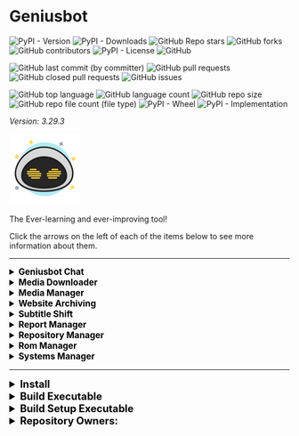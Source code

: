# Geniusbot

![PyPI - Version](https://img.shields.io/pypi/v/geniusbot)
![PyPI - Downloads](https://img.shields.io/pypi/dd/geniusbot)
![GitHub Repo stars](https://img.shields.io/github/stars/Knuckles-Team/geniusbot)
![GitHub forks](https://img.shields.io/github/forks/Knuckles-Team/geniusbot)
![GitHub contributors](https://img.shields.io/github/contributors/Knuckles-Team/geniusbot)
![PyPI - License](https://img.shields.io/pypi/l/geniusbot)
![GitHub](https://img.shields.io/github/license/Knuckles-Team/geniusbot)

![GitHub last commit (by committer)](https://img.shields.io/github/last-commit/Knuckles-Team/geniusbot)
![GitHub pull requests](https://img.shields.io/github/issues-pr/Knuckles-Team/geniusbot)
![GitHub closed pull requests](https://img.shields.io/github/issues-pr-closed/Knuckles-Team/geniusbot)
![GitHub issues](https://img.shields.io/github/issues/Knuckles-Team/geniusbot)

![GitHub top language](https://img.shields.io/github/languages/top/Knuckles-Team/geniusbot)
![GitHub language count](https://img.shields.io/github/languages/count/Knuckles-Team/geniusbot)
![GitHub repo size](https://img.shields.io/github/repo-size/Knuckles-Team/geniusbot)
![GitHub repo file count (file type)](https://img.shields.io/github/directory-file-count/Knuckles-Team/geniusbot)
![PyPI - Wheel](https://img.shields.io/pypi/wheel/geniusbot)
![PyPI - Implementation](https://img.shields.io/pypi/implementation/geniusbot)


*Version: 3.29.3*

![Geniusbot](https://raw.githubusercontent.com/Knuckles-Team/geniusbot/master/geniusbot/img/geniusbot-small.png "Geniusbot")

The Ever-learning and ever-improving tool!

Click the arrows on the left of each of the items below to see more information about them.

<hr>

<details >
<summary style="text-align:left; font-size:111%; color:black;"><b> Geniusbot Chat </b></summary>
<br>
Chat with your friendly and extremely intelligent Geniusbot. 

Powered by Artificial Intelligence scaled to your PC's performance!

![Geniusbot Chat](https://raw.githubusercontent.com/Knuckles-Team/geniusbot/master/screenshots/geniusbot_home.png "Geniusbot Chat")

</details>

<details >
<summary style="text-align:left; font-size:111%; color:black;"><b> Media Downloader </b></summary>
<br>
Download videos from various websites! 

Supports:

- YouTube
- DailyMotion
- Rumble
- Twitter
- BitChute
- And More!

Examples for how to find user & channel.

![User Entry Image](https://raw.githubusercontent.com/Knuckles-Team/geniusbot/master/screenshots/user.png "User Entry")

![Channel Entry Image](https://raw.githubusercontent.com/Knuckles-Team/geniusbot/master/screenshots/channel.png "Channel Entry")

Open File allows you to browse for a text file that has a list of YouTube links.
Examples contents:
```
https://www.youtube.com/watch?v=75-siCngYCc
https://www.youtube.com/watch?v=7RSpZkIjK4w
https://www.youtube.com/watch?v=7qRSAUb96wg
```

![Media Downloader](https://raw.githubusercontent.com/Knuckles-Team/geniusbot/master/screenshots/geniusbot_media_downloader.png "Media Downloader")

</details>

<details >
<summary style="text-align:left; font-size:111%; color:black;"><b> Media Manager </b></summary>
<br>
Manage your media library by:
- Cleaning up names of files and folders based off pre-built filters. 
- Apply subtitles located in "Sub" folder within each media directory
- Move files to final destination after processing

Download as MP3 or MP4

![Media Manager](https://raw.githubusercontent.com/Knuckles-Team/geniusbot/master/screenshots/geniusbot_media_manager.png "Media Manager")

</details>

<details >
<summary style="text-align:left; font-size:111%; color:black;"><b> Website Archiving </b></summary>
<br>
Archive any website by taking screenshots of any website entered or scraping that site for specific file types.

Choose from a variety of options like file type, quality, and image size.

![Web Archiver](https://raw.githubusercontent.com/Knuckles-Team/geniusbot/master/screenshots/geniusbot_website_archive.png "Web Archiver")

</details>

<details >
<summary style="text-align:left; font-size:111%; color:black;"><b> Subtitle Shift </b></summary>
<br>
Shift a subtitle forward or backward a few seconds so it aligns with your video!

![Subtitle Shift](https://raw.githubusercontent.com/Knuckles-Team/geniusbot/master/screenshots/geniusbot_shift_subtitles.png "Subtitle Shift")

</details>

<details >
<summary style="text-align:left; font-size:111%; color:black;"><b> Report Manager </b></summary>
<br>
Generate report analysis using:
- Visualization plots
- Pandas Profiling
- Report Analysis Text file

Merge reports with the following methods:
- Inner
- Outer
- Left
- Right
- Append

Multiple column selection optional for Inner, Outer, Left, and Right joining

![Report Manager](https://raw.githubusercontent.com/Knuckles-Team/geniusbot/master/screenshots/geniusbot_report_manager.png "Report Manager")

</details>

<details >
<summary style="text-align:left; font-size:111%; color:black;"><b> Repository Manager </b></summary>
<br>
Manage your repositories by cloning, pulling, or running your own set of git commands on a given directory

![Repository Manager](https://raw.githubusercontent.com/Knuckles-Team/geniusbot/master/screenshots/geniusbot_repository_manager.png "Repository Manager")

</details>

<details >
<summary style="text-align:left; font-size:111%; color:black;"><b> Rom Manager </b></summary>
<br>
Convert Game ROMs to Compressed Hunks of Data (CHD) file format or RVZ file format

Automatically generate missing .cue files for your .bin files!
![Rom Manager](https://raw.githubusercontent.com/Knuckles-Team/geniusbot/master/screenshots/geniusbot_rom_manager.png "Rom Manager")

</details>

<details >
<summary style="text-align:left; font-size:111%; color:black;"><b> Systems Manager </b></summary>
<br>
Manage your Linux/Windows System!

* Install Applications
* Clean
* Update
* Upgrade Geniusbot
* Enable Windows Features

</details>

<hr>


<details >
<summary style="text-align:left; font-size:130%; color:black;"><b> Install </b></summary>

```bash
pip install geniusbot
```

</details>

<details >
<summary style="text-align:left; font-size:130%; color:black;"><b> Build Executable </b></summary>

```powershell
python -m pip install --upgrade pyinstaller
git clone https://github.com/Knuckles-Team/geniusbot.git
cd geniusbot
python -m venv .venv
./.venv/Scripts/activate
python -m pip install -r ./requirements.txt
python -m pip install -r ./build-requirements.txt
python -m pip install --upgrade pandas scipy numpy pydantic
pyinstaller --name geniusbot `
  --log-level DEBUG `
  --onefile --windowed `
  --paths "./geniusbot" `
  --icon='./geniusbot/img/geniusbot.ico' `
  --recursive-copy-metadata=opentelemetry_api `
  --recursive-copy-metadata=opentelemetry_sdk `
  --recursive-copy-metadata=opentelemetry_exporter_otlp_proto_grpc `
  --add-binary "./.venv/Lib/site-packages/gpt4all/llmodel_DO_NOT_MODIFY/build/libllmodel.dll;gpt4all/llmodel_DO_NOT_MODIFY/build/" `
  --add-binary "./.venv/Lib/site-packages/gpt4all/llmodel_DO_NOT_MODIFY/build/libatomic-1.dll;gpt4all/llmodel_DO_NOT_MODIFY/build/" `
  --add-binary "./.venv/Lib/site-packages/gpt4all/llmodel_DO_NOT_MODIFY/build/libbert-avxonly.dll;gpt4all/llmodel_DO_NOT_MODIFY/build/" `
  --add-binary "./.venv/Lib/site-packages/gpt4all/llmodel_DO_NOT_MODIFY/build/libbert-default.dll;gpt4all/llmodel_DO_NOT_MODIFY/build/" `
  --add-binary "./.venv/Lib/site-packages/gpt4all/llmodel_DO_NOT_MODIFY/build/libfmt.dll;gpt4all/llmodel_DO_NOT_MODIFY/build/" `
  --add-binary "./.venv/Lib/site-packages/gpt4all/llmodel_DO_NOT_MODIFY/build/libgcc_s_seh-1.dll;gpt4all/llmodel_DO_NOT_MODIFY/build/" `
  --add-binary "./.venv/Lib/site-packages/gpt4all/llmodel_DO_NOT_MODIFY/build/libgfortran-5.dll;gpt4all/llmodel_DO_NOT_MODIFY/build/" `
  --add-binary "./.venv/Lib/site-packages/gpt4all/llmodel_DO_NOT_MODIFY/build/libgomp-1.dll;gpt4all/llmodel_DO_NOT_MODIFY/build/" `
  --add-binary "./.venv/Lib/site-packages/gpt4all/llmodel_DO_NOT_MODIFY/build/libgptj-avxonly.dll;gpt4all/llmodel_DO_NOT_MODIFY/build/" `
  --add-binary "./.venv/Lib/site-packages/gpt4all/llmodel_DO_NOT_MODIFY/build/libgptj-default.dll;gpt4all/llmodel_DO_NOT_MODIFY/build/" `
  --add-binary "./.venv/Lib/site-packages/gpt4all/llmodel_DO_NOT_MODIFY/build/libllamamodel-mainline-avxonly.dll;gpt4all/llmodel_DO_NOT_MODIFY/build/" `
  --add-binary "./.venv/Lib/site-packages/gpt4all/llmodel_DO_NOT_MODIFY/build/libllamamodel-mainline-default.dll;gpt4all/llmodel_DO_NOT_MODIFY/build/" `
  --add-binary "./.venv/Lib/site-packages/gpt4all/llmodel_DO_NOT_MODIFY/build/libquadmath-0.dll;gpt4all/llmodel_DO_NOT_MODIFY/build/" `
  --add-binary "./.venv/Lib/site-packages/gpt4all/llmodel_DO_NOT_MODIFY/build/libwinpthread-1.dll;gpt4all/llmodel_DO_NOT_MODIFY/build/" `
  --add-binary "./.venv/Lib/site-packages/gpt4all/llmodel_DO_NOT_MODIFY/build/libstdc++-6.dll;gpt4all/llmodel_DO_NOT_MODIFY/build/" `
  --exclude-module pygame `
  --exclude-module tkinter `
   ./geniusbot/geniusbot.py
```

</details>

<details >
<summary style="text-align:left; font-size:130%; color:black;"><b> Build Setup Executable </b></summary>

```bash
iscc "./setup.iss"
```

</details>
<details>
  <summary style="text-align:left; font-size:130%; color:black;"><b>Repository Owners:</b></summary>


<img width="100%" height="180em" src="https://github-readme-stats.vercel.app/api?username=Knucklessg1&show_icons=true&hide_border=true&&count_private=true&include_all_commits=true" />

![GitHub followers](https://img.shields.io/github/followers/Knucklessg1)
![GitHub User's stars](https://img.shields.io/github/stars/Knucklessg1)
</details>
